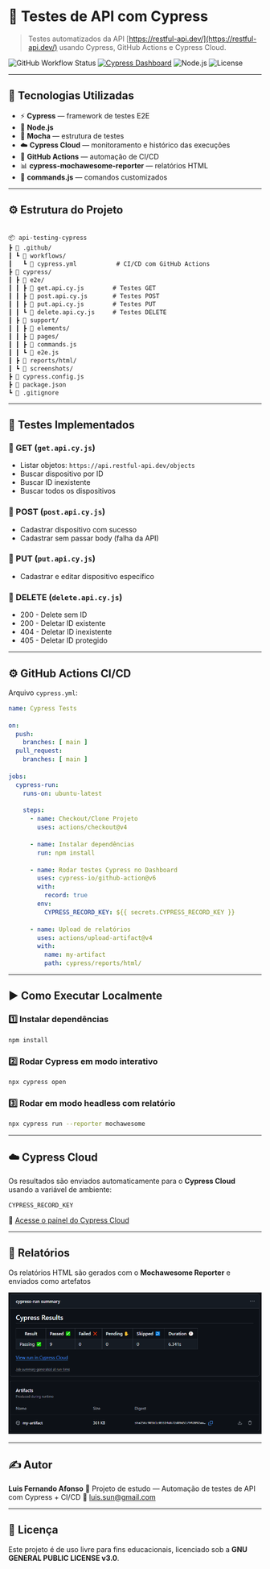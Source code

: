 # 🧪 Testes de API com Cypress
> Testes automatizados da API [https://restful-api.dev/](https://restful-api.dev/) usando Cypress, GitHub Actions e Cypress Cloud.

![GitHub Workflow Status](https://img.shields.io/github/actions/workflow/status/luisSun/api-testing-cypress/cypress.yml?branch=main&label=Build%20%26%20Test&logo=github)
[![Cypress Dashboard](https://img.shields.io/endpoint?url=https://dashboard.cypress.io/badge/simple/jy6b7p/main&style=flat&logo=cypress)](https://cloud.cypress.io/projects/jy6b7p)
![Node.js](https://img.shields.io/badge/Node.js-18%2B-green?logo=node.js)
![License](https://img.shields.io/badge/License-GPLv3-blue.svg)

---

## 🚀 Tecnologias Utilizadas

* ⚡ **Cypress** — framework de testes E2E
* 🧩 **Node.js**
* 🧪 **Mocha** — estrutura de testes
* ☁️ **Cypress Cloud** — monitoramento e histórico das execuções
* 🤖 **GitHub Actions** — automação de CI/CD
* 📊 **cypress-mochawesome-reporter** — relatórios HTML
* 📝 **commands.js** — comandos customizados

---

## ⚙️ Estrutura do Projeto

```

📦 api-testing-cypress
┣ 📂 .github/
┃ ┗ 📂 workflows/
┃   ┗ 📜 cypress.yml           # CI/CD com GitHub Actions
┣ 📂 cypress/
┃ ┣ 📂 e2e/
┃ ┃ ┣ 📜 get.api.cy.js        # Testes GET
┃ ┃ ┣ 📜 post.api.cy.js       # Testes POST
┃ ┃ ┣ 📜 put.api.cy.js        # Testes PUT
┃ ┃ ┗ 📜 delete.api.cy.js     # Testes DELETE
┃ ┣ 📂 support/
┃ ┃ ┣ 📂 elements/
┃ ┃ ┣ 📂 pages/
┃ ┃ ┣ 📜 commands.js
┃ ┃ ┗ 📜 e2e.js
┃ ┣ 📂 reports/html/
┃ ┗ 📂 screenshots/
┣ 📜 cypress.config.js
┣ 📜 package.json
┗ 📜 .gitignore

````

---

## 🧪 Testes Implementados

### 🔹 GET (`get.api.cy.js`)

* Listar objetos: `https://api.restful-api.dev/objects`
* Buscar dispositivo por ID
* Buscar ID inexistente
* Buscar todos os dispositivos

### 🔹 POST (`post.api.cy.js`)

* Cadastrar dispositivo com sucesso
* Cadastrar sem passar body (falha da API)

### 🔹 PUT (`put.api.cy.js`)

* Cadastrar e editar dispositivo específico

### 🔹 DELETE (`delete.api.cy.js`)

* 200 - Delete sem ID
* 200 - Deletar ID existente
* 404 - Deletar ID inexistente
* 405 - Deletar ID protegido

---

## ⚙️ GitHub Actions CI/CD

Arquivo `cypress.yml`:

```yaml
name: Cypress Tests

on:
  push:
    branches: [ main ]
  pull_request:
    branches: [ main ]

jobs:
  cypress-run:
    runs-on: ubuntu-latest

    steps:
      - name: Checkout/Clone Projeto
        uses: actions/checkout@v4

      - name: Instalar dependências
        run: npm install

      - name: Rodar testes Cypress no Dashboard
        uses: cypress-io/github-action@v6
        with:
          record: true
        env:
          CYPRESS_RECORD_KEY: ${{ secrets.CYPRESS_RECORD_KEY }}

      - name: Upload de relatórios
        uses: actions/upload-artifact@v4
        with:
          name: my-artifact
          path: cypress/reports/html/
````

---

## ▶️ Como Executar Localmente

### 1️⃣ Instalar dependências

```bash
npm install
```

### 2️⃣ Rodar Cypress em modo interativo

```bash
npx cypress open
```

### 3️⃣ Rodar em modo headless com relatório

```bash
npx cypress run --reporter mochawesome
```

---

## ☁️ Cypress Cloud

Os resultados são enviados automaticamente para o **Cypress Cloud** usando a variável de ambiente:

```
CYPRESS_RECORD_KEY
```

🔗 [Acesse o painel do Cypress Cloud](https://cloud.cypress.io/projects/jy6b7p)

---

## 📸 Relatórios

Os relatórios HTML são gerados com o **Mochawesome Reporter** e enviados como artefatos

![Resultado](./images/api-testing-cypress-resuts.png)

---

## ✍️ Autor

**Luis Fernando Afonso**
💼 Projeto de estudo — Automação de testes de API com Cypress + CI/CD
📧 [luis.sun@gmail.com](mailto:luis.sun@gmail.com)

---

## 🧾 Licença

Este projeto é de uso livre para fins educacionais, licenciado sob a **GNU GENERAL PUBLIC LICENSE v3.0**.

